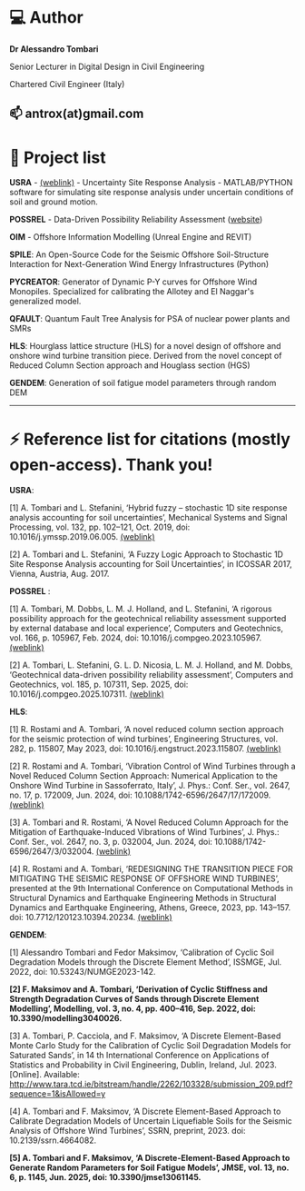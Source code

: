 # 💻 Author

**Dr Alessandro Tombari**

  Senior Lecturer in Digital Design in Civil Engineering
  
  Chartered Civil Engineer (Italy)
  
 📫 antrox(at)gmail.com
---
# 🔭 Project list 

**USRA** - [(weblink)](https://antroxev.github.io/USRAWEB/) - Uncertainty Site Response Analysis - MATLAB/PYTHON software for simulating site response analysis under uncertain conditions of soil and ground motion.

**POSSREL** - Data-Driven Possibility Reliability Assessment 
([website](https://antroxev.github.io/POSSRELAPP/))

**OIM** - Offshore Information Modelling (Unreal Engine and REVIT)

**SPILE**: An Open-Source Code for the Seismic Offshore Soil-Structure Interaction for Next-Generation Wind Energy Infrastructures (Python)

 **PYCREATOR**: Generator of Dynamic P-Y curves for Offshore Wind Monopiles. Specialized for calibrating the Allotey and El Naggar's generalized model.
 
 **QFAULT**: Quantum Fault Tree Analysis for PSA of nuclear power plants and SMRs

  **HLS**: Hourglass lattice structure (HLS) for a novel design of offshore and onshore wind turbine transition piece. Derived from the novel concept of Reduced Column Section approach and Houglass section (HGS)
  
  **GENDEM**: Generation of soil fatigue model parameters through random DEM

 ---
# ⚡ Reference list for citations (mostly open-access). Thank you!

**USRA**:

[1] A. Tombari and L. Stefanini, ‘Hybrid fuzzy – stochastic 1D site response analysis accounting for soil uncertainties’, Mechanical Systems and Signal Processing, vol. 132, pp. 102–121, Oct. 2019, doi: 10.1016/j.ymssp.2019.06.005. [(weblink)](https://www.sciencedirect.com/science/article/pii/S0888327019303887)

[2] A. Tombari and L. Stefanini, ‘A Fuzzy Logic Approach to Stochastic 1D Site Response Analysis accounting for Soil Uncertainties’, in ICOSSAR 2017, Vienna, Austria, Aug. 2017.


**POSSREL** :

[1] A. Tombari, M. Dobbs, L. M. J. Holland, and L. Stefanini, ‘A rigorous possibility approach for the geotechnical reliability assessment supported by external database and local experience’, Computers and Geotechnics, vol. 166, p. 105967, Feb. 2024, doi: 10.1016/j.compgeo.2023.105967. [(weblink)](https://www.sciencedirect.com/science/article/pii/S0266352X23007243)

[2] A. Tombari, L. Stefanini, G. L. D. Nicosia, L. M. J. Holland, and M. Dobbs, ‘Geotechnical data-driven possibility reliability assessment’, Computers and Geotechnics, vol. 185, p. 107311, Sep. 2025, doi: 10.1016/j.compgeo.2025.107311. [(weblink)](https://www.sciencedirect.com/science/article/pii/S0266352X25002605?dgcid=rss_sd_all)

**HLS**:

[1] R. Rostami and A. Tombari, ‘A novel reduced column section approach for the seismic protection of wind turbines’, Engineering Structures, vol. 282, p. 115807, May 2023, doi: 10.1016/j.engstruct.2023.115807. [(weblink)](https://www.sciencedirect.com/science/article/pii/S0141029623002213?via%3Dihub)

[2] R. Rostami and A. Tombari, ‘Vibration Control of Wind Turbines through a Novel Reduced Column Section Approach: Numerical Application to the Onshore Wind Turbine in Sassoferrato, Italy’, J. Phys.: Conf. Ser., vol. 2647, no. 17, p. 172009, Jun. 2024, doi: 10.1088/1742-6596/2647/17/172009. [(weblink)](https://iopscience.iop.org/article/10.1088/1742-6596/2647/17/172009)

[3] A. Tombari and R. Rostami, ‘A Novel Reduced Column Approach for the Mitigation of Earthquake-Induced Vibrations of Wind Turbines’, J. Phys.: Conf. Ser., vol. 2647, no. 3, p. 032004, Jun. 2024, doi: 10.1088/1742-6596/2647/3/032004. [(weblink)](https://iopscience.iop.org/article/10.1088/1742-6596/2647/3/032004)

[4] R. Rostami and A. Tombari, ‘REDESIGNING THE TRANSITION PIECE FOR MITIGATING THE SEISMIC RESPONSE OF OFFSHORE WIND TURBINES’, presented at the 9th International Conference on Computational Methods in Structural Dynamics and Earthquake Engineering Methods in Structural Dynamics and Earthquake Engineering, Athens, Greece, 2023, pp. 143–157. doi: 10.7712/120123.10394.20234.  [(weblink)](https://www.eccomasproceedia.org/conferences/thematic-conferences/compdyn-2023/10394)

 **GENDEM**:

 [1] Alessandro Tombari and Fedor Maksimov, ‘Calibration of Cyclic Soil Degradation Models through the Discrete Element Method’, ISSMGE, Jul. 2022, doi: 10.53243/NUMGE2023-142.
 
**[2] F. Maksimov and A. Tombari, ‘Derivation of Cyclic Stiffness and Strength Degradation Curves of Sands through Discrete Element Modelling’, Modelling, vol. 3, no. 4, pp. 400–416, Sep. 2022, doi: 10.3390/modelling3040026.**

[3] A. Tombari, P. Cacciola, and F. Maksimov, ‘A Discrete Element-Based Monte Carlo Study for the Calibration of Cyclic Soil Degradation Models for Saturated Sands’, in 14 th International Conference on Applications of Statistics and Probability in Civil Engineering, Dublin, Ireland, Jul. 2023. [Online]. Available: http://www.tara.tcd.ie/bitstream/handle/2262/103328/submission_209.pdf?sequence=1&isAllowed=y

[4] A. Tombari and F. Maksimov, ‘A Discrete Element-Based Approach to Calibrate Degradation Models of Uncertain Liquefiable Soils for the Seismic Analysis of Offshore Wind Turbines’, SSRN, preprint, 2023. doi: 10.2139/ssrn.4664082.

**[5] A. Tombari and F. Maksimov, ‘A Discrete-Element-Based Approach to Generate Random Parameters for Soil Fatigue Models’, JMSE, vol. 13, no. 6, p. 1145, Jun. 2025, doi: 10.3390/jmse13061145.**









